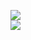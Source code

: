 [![](https://img.shields.io/badge/Made%20With-Github%20Spray-lightgrey.svg?style=for-the-badge&logo=github)](https://github.com/Annihil/github-spray#10440)  
[![](https://i.imgur.com/2DrTn0Z.gif)](https://github.com/Annihil/github-spray)